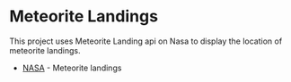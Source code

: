 
# Meteorite Landings

This project uses Meteorite Landing api on Nasa to display the location of meteorite landings.



- [NASA](https://data.nasa.gov/Space-Science/Meteorite-Landings/gh4g-9sfh) - Meteorite landings

